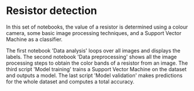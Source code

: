 # Resistor detection

In this set of notebooks, the value of a resistor is determined using a colour camera, some basic image processing techniques, and a Support Vector Machine as a classifier. 

The first notebook 'Data analysis' loops over all images and displays the labels. The second notebook 'Data preprocessing' shows all the image processing steps to obtain the color bands of a resistor from an image. The third script 'Model training' trains a Support Vector Machine on the dataset and outputs a model. The last script 'Model validation' makes predictions for the whole dataset and computes a total accuracy. 

```{tableofcontents}
```
